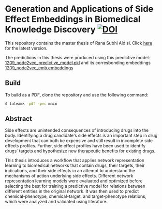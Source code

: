 # Generation and Applications of Side Effect Embeddings in Biomedical Knowledge Discovery [![DOI](https://zenodo.org/badge/208453046.svg)](https://zenodo.org/badge/latestdoi/208453046)

This repository contains the master thesis of Rana Subhi Aldisi. Click [here](https://github.com/AldisiRana/masters_thesis/raw/master/main.pdf) for the latest version.

The predictions in this thesis were produced using this predictive model: [1209_node2vec_predictive_model.pkl](https://github.com/seffnet/seffnet/raw/master/resources/predictive_models/1209_node2vec_predictive_model.pkl) and its corresbonding embeddings [1209_node2vec_emb.embeddings](https://github.com/seffnet/seffnet/raw/master/resources/embeddings/1209_node2vec_emb.embeddings)

## Build

To build as a PDF, clone the repository and use the following command:

```bash
$ latexmk -pdf -pvc main
```
## Abstract

Side effects are unintended consequences of introducing drugs into the body.
Identifying a drug candidate's side effects is an important step in drug development that can both be expensive and still result in incomplete side effects profiles.
Further, side effect profiles have been used to identify drugs' targets and hypothesize new therapeutic benefits for existing drugs.

This thesis introduces a workflow that applies network representation learning to biomedical networks that contain drugs, their targets, their indications, and their side effects in an attempt to understand the mechanisms of action underlying side effects.
Different network representation learning models were evaluated and optimized before selecting the best for training a predictive model for relations between different entities in the original network.
It was then used to predict chemical-phenotype, chemical-target, and target-phenotype relations, which were analyzed and validated using literature.
